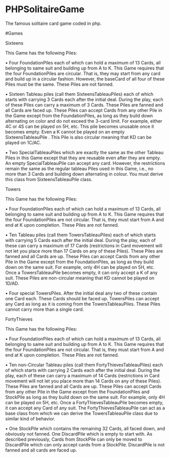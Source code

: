 # PHPSolitaireGame
The famous solitaire card game coded in php.


#Games

Sixteens 

This Game has the following Piles: 

•	Four FoundationPiles each of which can hold a maximum of 13 Cards, all belonging to same suit and building up from A to K. This Game requires that the four FoundationPiles are circular. That is, they may start from any card and build up in a circular fashion. However, the baseCard of all four of these Piles must be the same. These Piles are not fanned.

•	Sixteen Tableau piles (call them SixteensTableauPiles) each of which starts with carrying 3 Cards each after the initial deal. During the play, each of these Piles can carry a maximum of 3 Cards. These Piles are fanned and all Cards are faced up. These Piles can accept Cards from any other Pile in the Game except from the FoundationPiles, as long as they build down alternating on color and do not exceed the 3-card limit. For example, either 4C or 4S can be played on 5H, etc. This pile becomes unusable once it becomes empty. Even a K cannot be played on an empty SixteensTableauPile . This Pile is also circular meaning that KD can be played on 1C/AC.

• Two SpecialTableauPiles which are exactly the same as the other Tableau Piles in this Game except that they are reusable even after they are empty. An empty SpecialTableauPile can accept any card. However, the restrictions remain the same as the regular tableau Piles used in this Game, i.e., no more than 3 Cards and building down alternating in colour. You must derive this class from SixteensTableauPile class. 



Towers 

This Game has the following Piles: 

•	Four FoundationPiles each of which can hold a maximum of 13 Cards, all belonging to same suit and building up from A to K. This Game requires that the four FoundationPiles are not circular. That is, they must start from A and end at K upon completion. These Piles are not fanned. 

•	Ten Tableau piles (call them TowersTableauPiles) each of which starts with carrying 5 Cards each after the initial deal. During the play, each of these can carry a maximum of 17 Cards (restrictions in Card movement will not let you place more than 17 Cards on any of these Piles). These Piles are fanned and all Cards are up. These Piles can accept Cards from any other Pile in the Game except from the FoundationPiles, as long as they build down on the same suit. For example, only 4H can be played on 5H, etc. Once a TowersTableauPile becomes empty, it can only accept a K of any suit. These Piles are non-circular meaning that KD cannot be played on 1D/AD.

• Four special TowersPiles. After the initial deal any two of these contain one Card each. These Cards should be faced up. TowersPiles can accept any Card as long as it is coming from the TowersTableauPiles. These Piles cannot carry more than a single card.



FortyThieves 

This Game has the following Piles: 

• Four FoundationPiles each of which can hold a maximum of 13 Cards, all belonging to same suit and building up from A to K. This Game requires that the four FoundationPiles are not circular. That is, they must start from A and end at K upon completion. These Piles are not fanned.

• Ten non-Circular Tableau piles (call them FortyThievesTableauPiles) each of which starts with carrying 2 Cards each after the initial deal. During the play, each of these can carry a maximum of 14 Cards (restrictions in Card movement will not let you place more than 14 Cards on any of these Piles). These Piles are fanned and all Cards are up. These Piles can accept Cards from any other Pile in the Game except from the FoundationPiles and StockPile as long as they build down on the same suit. For example, only 4H can be played on 5H, etc. Once a FortyThievesTableauPile becomes empty, it can accept any Card of any suit. The FortyThievesTableauPile can act as a base class from which we can derive the TowersTableauPile class due to similar kind of behavior.

• One StockPile which contains the remaining 32 Cards, all faced down, and obviously not fanned.
One DiscardPile which is empty to start with. As described previously, Cards from StockPile can only be moved to DiscardPile which can only accept cards from a StockPile. DiscardPile is not fanned and all cards are faced up.
